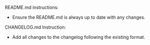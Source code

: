 README.md instructions:

- Ensure the README.md is always up to date with any changes.

CHANGELOG.md Instruction:

- Add all changes to the changelog following the existing format.
